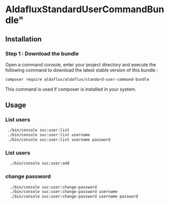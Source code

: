 # AldafluxStandardUserCommandBundle"

## Installation

### Step 1 : Download the bundle

Open a command console, enter your project directory and execute the following command to download the latest stable version of this bundle :

```sh
composer require aldaflux/aldaflux/standard-user-command-bundle
```
    
This command is used if composer is installed in your system.
    
## Usage

### List users

```sh
 ./bin/console suc:user:list
 ./bin/console suc:user:list username
 ./bin/console suc:user:list username password  
```
### List users

```sh
  ./bin/console suc:user:add 
```
### change password

```sh
  ./bin/console suc:user:change-password
  ./bin/console suc:user:change-password username
  ./bin/console suc:user:change-password username password
  ```
  
    


